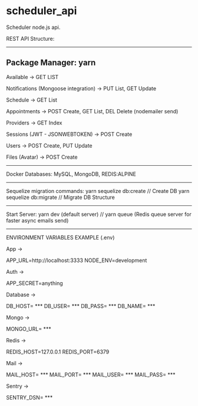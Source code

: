 # scheduler_api
Scheduler node.js api.

REST API Structure: 

------------------------------------------------------------
Package Manager: yarn
------------------------------------------------------------

Available -> GET LIST

Notifications (Mongoose integration) -> PUT List, GET Update

Schedule -> GET List

Appointments -> POST Create, GET List, DEL Delete (nodemailer send)

Providers -> GET Index

Sessions (JWT - JSONWEBTOKEN) -> POST Create

Users -> POST Create, PUT Update

Files (Avatar) -> POST Create

-----------------------------------------------------------

Docker Databases: MySQL, MongoDB, REDIS:ALPINE

-----------------------------------------------------------

Sequelize migration commands:
yarn sequelize db:create // Create DB 
yarn sequelize db:migrate // Migrate DB Structure

-----------------------------------------------------------

Start Server: 
yarn dev (default server) // 
yarn queue (Redis queue server for faster async emails send)

-----------------------------------------------------------

ENVIRONMENT VARIABLES EXAMPLE (.env)

App ->

APP_URL=http://localhost:3333
NODE_ENV=development

Auth ->

APP_SECRET=anything

Database ->

DB_HOST= ***
DB_USER= ***
DB_PASS= ***
DB_NAME= ***

Mongo ->

MONGO_URL= ***

Redis ->

REDIS_HOST=127.0.0.1
REDIS_PORT=6379

Mail ->

MAIL_HOST= ***
MAIL_PORT= ***
MAIL_USER= ***
MAIL_PASS= ***

Sentry ->

SENTRY_DSN= ***



